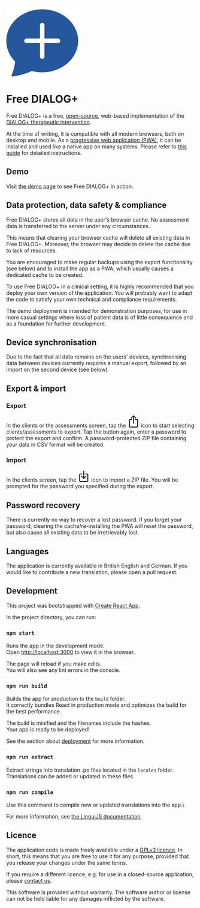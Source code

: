 ![Free DIALOG+ Logo](public/android-chrome-192x192.png)

# Free DIALOG+

Free DIALOG+ is a free, [open-source](https://en.wikipedia.org/wiki/Open_source), web-based implementation of the [DIALOG+ therapeutic intervention](https://dialog.elft.nhs.uk).

At the time of writing, it is compatible with all modern browsers, both on desktop and mobile. As a [progressive web application (PWA)](https://en.wikipedia.org/wiki/Progressive_web_application), it can be installed and used like a native app on many systems. Please refer to [this guide](https://mobilesyrup.com/2020/05/24/how-install-progressive-web-app-pwa-android-ios-pc-mac/) for detailed instructions.

## Demo

Visit [the demo page](https://dialogplus.layer9.technology) to see Free DIALOG+ in action.

## Data protection, data safety & compliance

Free DIALOG+ stores all data in the user's browser cache. No assessment data is transferred to the server under any circumstances.

This means that clearing your browser cache will delete all existing data in Free DIALOG+. Moreover, the browser may decide to delete the cache due to lack of resources.

You are encouraged to make regular backups using the export functionality (see below) and to install the app as a PWA, which usually causes a dedicated cache to be created.

To use Free DIALOG+ in a clinical setting, it is highly recommended that you deploy your own version of the application. You will probably want to adapt the code to satisfy your own technical and compliance requirements.

The demo deployment is intended for demonstration purposes, for use in more casual settings where loss of patient data is of little consequence and as a foundation for further development.

## Device synchronisation

Due to the fact that all data remains on the users' devices, synchronising data between devices currently requires a manual export, followed by an import on the second device (see below).

## Export & import

### Export

In the clients or the assessments screen, tap the ![arrow out of box](public/box-arrow-up.svg) icon to start selecting clients/assessments to export. Tap the button again, enter a password to protect the export and confirm. A password-protected ZIP file containing your data in CSV format will be created.

### Import

In the clients screen, tap the ![arrow into box](public/box-arrow-in-down.svg) icon to import a ZIP file. You will be prompted for the password you specified during the export.


## Password recovery

There is currently no way to recover a lost password. If you forget your password, clearing the cache/re-installing the PWA will reset the password, but also cause all existing data to be irretrievably lost. 

## Languages

The application is currently available in British English and German. If you would like to contribute a new translation, please open a pull request.

## Development

This project was bootstrapped with [Create React App](https://github.com/facebook/create-react-app).

In the project directory, you can run:

### `npm start`

Runs the app in the development mode.\
Open [http://localhost:3000](http://localhost:3000) to view it in the browser.

The page will reload if you make edits.\
You will also see any lint errors in the console.

### `npm run build`

Builds the app for production to the `build` folder.\
It correctly bundles React in production mode and optimizes the build for the best performance.

The build is minified and the filenames include the hashes.\
Your app is ready to be deployed!

See the section about [deployment](https://facebook.github.io/create-react-app/docs/deployment) for more information.

### `npm run extract`

Extract strings into translation .po files located in the `locales` folder.\
Translations can be added or updated in these files.

### `npm run compile`

Use this command to compile new or updated translations into the app.\

For more information, see [the LinguiJS documentation](https://lingui.js.org).

## Licence

The application code is made freely available under a [GPLv3 licence](https://en.wikipedia.org/wiki/GNU_General_Public_License). In short, this means that you are free to use it for any purpose, provided that you release your changes under the same terms.

If you require a different licence, e.g. for use in a closed-source application, please [contact us](https://layer9.berlin).

This software is provided without warranty. The software author or license can not be held liable for any damages inflicted by the software.
